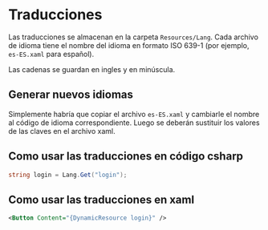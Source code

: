 # Traducciones

Las traducciones se almacenan en la carpeta `Resources/Lang`. 
Cada archivo de idioma tiene el nombre del idioma en formato ISO 639-1 (por ejemplo, `es-ES.xaml` para español). 

Las cadenas se guardan en ingles y en minúscula.

## Generar nuevos idiomas

Simplemente habría que copiar el archivo `es-ES.xaml` y cambiarle el nombre al código de idioma correspondiente. 
Luego se deberán sustituir los valores de las claves en el archivo xaml.

## Como usar las traducciones en código csharp

```csharp
string login = Lang.Get("login");
```

## Como usar las traducciones en xaml

```xml
<Button Content="{DynamicResource login}" />
```